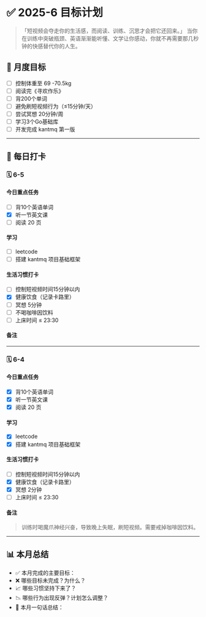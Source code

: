 # ✅ 2025-6 目标计划

>「短视频会夺走你的生活感，而阅读、训练、沉思才会把它还回来。」
当你在训练中突破瓶颈、英语渐渐能听懂、文学让你感动，你就不再需要那几秒钟的快感替代你的人生。

## 📌 月度目标

- [ ] 控制体重至 69 -70.5kg
- [ ] 阅读完《寻欢作乐》
- [ ] 背200个单词
- [ ] 避免刷短视频行为（≤15分钟/天）
- [ ] 尝试冥想 20分钟/周
- [ ] 学习3个Go基础库
- [ ] 开发完成 kantmq 第一版

------

## 📅 每日打卡


### 🗓️ 6-5

#### 今日重点任务

- [ ] 背10个英语单词
- [x] 听一节英文课
- [ ] 阅读 20 页

#### 学习

- [ ] leetcode
- [ ] 搭建 kantmq 项目基础框架

#### 生活习惯打卡

- [ ] 控制短视频时间15分钟以内
- [x] 健康饮食（记录卡路里）
- [ ] 冥想 5分钟
- [ ] 不喝咖啡因饮料
- [ ] 上床时间 ≤ 23:30

#### 备注

------

### 🗓️ 6-4

#### 今日重点任务

- [x] 背10个英语单词
- [x] 听一节英文课
- [x] 阅读 20 页

#### 学习

- [x] leetcode
- [x] 搭建 kantmq 项目基础框架

#### 生活习惯打卡

- [ ] 控制短视频时间15分钟以内
- [x] 健康饮食（记录卡路里）
- [x] 冥想 2分钟
- [ ] 上床时间 ≤ 23:30

#### 备注

> 训练时喝魔爪神经兴奋，导致晚上失眠，刷短视频。需要戒掉咖啡因饮料。

---- 

## 📊 本月总结

- ✅ 本月完成的主要目标：
- ❌ 哪些目标未完成？为什么？
- 📈 哪些习惯坚持下来了？
- 📉 哪些行为出现反弹？计划怎么调整？
- 💬 本月一句话总结：